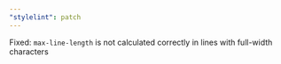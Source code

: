 ```yaml
---
"stylelint": patch
---
```


Fixed: `max-line-length` is not calculated correctly in lines with full-width characters

